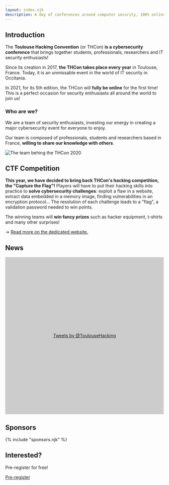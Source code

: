 ```yaml
---
layout: index.njk
description: A day of conferences around computer security, 100% online this year.
---
```


<h2 id="intro">Introduction</h2>

The **Toulouse Hacking Convention** (or THCon) **is a cybersecurity conference** that brings together students, professionals, researchers and IT security enthusiasts!

Since its creation in 2017, **the THCon takes place every year** in Toulouse, France. Today, it is an unmissable event in the world of IT security in Occitania.

In 2021, for its 5th edition, the THCon will **fully be online** for the first time! This is a perfect occasion for security enthusiasts all around the world to join us!

<div class="text-and-image"><div class="text">

### Who are we?

We are a team of security enthusiasts, investing our energy in creating a major cybersecurity event for everyone to enjoy.

Our team is composed of professionals, students and researchers based in France, **willing to share our knowledge with others**.

</div>
<div class="image"><img src="url:~/resources/team.jpg?width=960&as=webp" alt="The team behing the THCon 2020"></div>
</div>

<h2 id="ctf">CTF Competition</h2>

**This year, we have decided to bring back THCon's hacking competition, the "Capture the Flag"!** Players will have to put their hacking skills into practice to **solve cybersecurity challenges**: exploit a flaw in a website, extract data embedded in a memory image, finding vulnerabilities in an encryption protocol… The resolution of each challenge leads to a "flag", a validation password needed to win points.

The winning teams will **win fancy prizes** such as hacker equipment, t-shirts and many other surprises!

→ <a href="https://ctf.thcon.party/" class="_beautiful-link">Read more on the dedicated website.</a>

<h2 id="news">News</h2>

<a class="twitter-timeline" data-height="500" data-dnt="true" data-theme="light" href="https://twitter.com/ToulouseHacking?ref_src=twsrc%5Etfw" style="display: block; height: 500px; background: #ccc; line-height: 500px; text-align: center;">Tweets by @ToulouseHacking</a>

<script async src="https://platform.twitter.com/widgets.js" charset="utf-8"></script>

<h2 id="sponsors">Sponsors</h2>

{% include "sponsors.njk" %}

## Interested?

Pre-register for free!

<p class="_center"><a href="{{ links.tickets }}" class="button-link">Pre-register</a></p>
